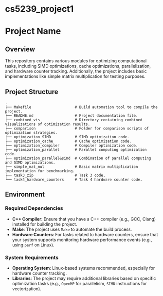 # cs5239_project1
# Project Name

## Overview
This repository contains various modules for optimizing computational tasks, including SIMD optimizations, cache optimizations, parallelization, and hardware counter tracking. Additionally, the project includes basic implementations like simple matrix multiplication for testing purposes.

## Project Structure

```
.
├── Makefile                    # Build automation tool to compile the project.
├── README.md                   # Project documentation file.
├── combined_vis                # Directory containing combined visualizations of optimization results.
├── comparison                  # Folder for comparison scripts of optimization strategies.
├── optimization_SIMD           # SIMD optimization code.
├── optimization_cache          # Cache optimization code.
├── optimization_compiler       # Compiler optimization code.
├── optimization_parallel       # Parallel computing optimization code.
├── optimization_parallel&simd  # Combination of parallel computing and SIMD optimizations.
├── simple_mat_mul              # Basic matrix multiplication implementation for benchmarking.
├── task3_zip                   # Task 3 code.
└── task4_hardware_counters     # Task 4 hardware counter code.

```



## Environment

### Required Dependencies
- **C++ Compiler**: Ensure that you have a C++ compiler (e.g., GCC, Clang) installed for building the project.
- **Make**: The project uses `Make` to automate the build process.
- **Hardware Counters**: For tasks related to hardware counters, ensure that your system supports monitoring hardware performance events (e.g., using `perf` on Linux).
  
### System Requirements
- **Operating System**: Linux-based systems recommended, especially for hardware counter tracking.
- **Libraries**: The project may require additional libraries based on specific optimization tasks (e.g., `OpenMP` for parallelism, `SIMD` instructions for vectorization).

